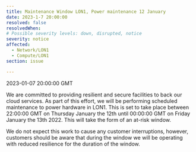 ```yaml
---
title: Maintenance Window LON1, Power maintenance 12 January
date: 2023-1-7 20:00:00
resolved: false
resolvedWhen: 
# Possible severity levels: down, disrupted, notice
severity: notice
affected:
  - Network/LON1
  - Compute/LON1
section: issue

---
```


2023-01-07 20:00:00 GMT

We are committed to providing resilient and secure facilities to back our cloud services. As part of this effort, we will be performing scheduled maintenance to power hardware in LON1. This is set to take place between 22:00:00 GMT on Thursday January the 12th until 00:00:00 GMT on Friday January the 13th 2022. This will take the form of an at-risk window.

We do not expect this work to cause any customer interruptions, however, customers should be aware that during the window we will be operating with reduced resilience for the duration of the window.
